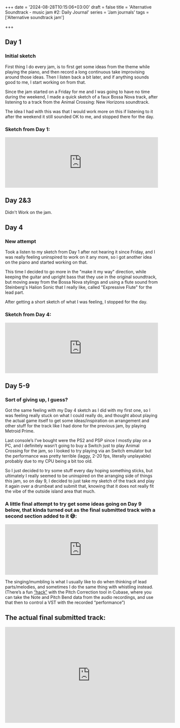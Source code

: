 +++
date = '2024-08-28T10:15:06+03:00'
draft = false
title = 'Alternative Soundtrack - music jam #2: Daily Journal'
series = 'Jam journals'
tags = ['Alternative soundtrack jam']

+++
## Day 1
### Initial sketch

First thing I do every jam, is to first get some ideas from the theme while playing the piano, and then record a long continuous take improvising around those ideas. Then I listen back a bit later, and if anything sounds good to me, I start working on from that.

Since the jam started on a Friday for me and I was going to have no time during the weekend, I made a quick sketch of a faux Bossa Nova track, after listening to a track from the Animal Crossing: New Horizons soundtrack.

The idea I had with this was that I would work more on this if listening to it after the weekend it still sounded OK to me, and stopped there for the day. 

### Sketch from Day 1:
<iframe width="100%" height="166" scrolling="no" frameborder="no" allow="autoplay" src="https://w.soundcloud.com/player/?url=https%3A//api.soundcloud.com/tracks/1890174870%3Fsecret_token%3Ds-wWdAy4aMy8e&amp;color=%23ff5500&amp;auto_play=false&amp;hide_related=false&amp;show_comments=true&amp;show_user=true&amp;show_reposts=false&amp;show_teaser=true"></iframe>

## Day 2&3

Didn't Work on the jam.

## Day 4
### New attempt

 Took a listen to my sketch from Day 1 after not hearing it since Friday, and I was really feeling uninspired to work on it any more, so i got another idea on the piano and started working on that.

This time I decided to go more in the "make it my way" direction, while keeping the guitar and upright bass that they use in the original soundtrack, but moving away from the Bossa Nova stylings and using a flute sound from Steinberg's Halion Sonic that I really like, called "Expressive Flute" for the lead part.

After getting a short sketch of what I was feeling, I stopped for the day. 

### Sketch from Day 4:
<iframe width="100%" height="166" scrolling="no" frameborder="no" allow="autoplay" src="https://w.soundcloud.com/player/?url=https%3A//api.soundcloud.com/tracks/1890174876%3Fsecret_token%3Ds-4VJddEemgCB&amp;color=%23ff5500&amp;auto_play=false&amp;hide_related=false&amp;show_comments=true&amp;show_user=true&amp;show_reposts=false&amp;show_teaser=true"></iframe>

## Day 5-9
### Sort of giving up, I guess?

 Got the same feeling with my Day 4 sketch as I did with my first one, so I was feeling really stuck on what I could really do, and thought about playing the actual game itself to get some ideas/inspiration on arrangement and other stuff for the track like I had done for the previous jam, by playing Metroid Prime.

Last console’s I’ve bought were the PS2 and PSP since I mostly play on a PC, and I definitely wasn’t going to buy a Switch just to play Animal Crossing for the jam, so I looked to try playing via an Switch emulator but the performance was pretty terrible (laggy, 2-20 fps, literally unplayable) probably due to my CPU being a bit too old.

So I just decided to try some stuff every day hoping something sticks, but ultimately I really seemed to be uninspired on the arranging side of things this jam, so on day 9, I decided to just take my sketch of the track and play it again over a drumbeat and submit that, knowing that it does not really fit the vibe of the outside island area that much. 

### A little final attempt to try get some ideas going on Day 9 below, that kinda turned out as the final submitted track with a second section added to it 😅:
<iframe width="100%" height="166" scrolling="no" frameborder="no" allow="autoplay" src="https://w.soundcloud.com/player/?url=https%3A//api.soundcloud.com/tracks/1890174885%3Fsecret_token%3Ds-AVKJ2x6T5RS&amp;color=%23ff5500&amp;auto_play=false&amp;hide_related=false&amp;show_comments=true&amp;show_user=true&amp;show_reposts=false&amp;show_teaser=true"></iframe>

The singing/mumbling is what I usually like to do when thinking of lead parts/melodies, and sometimes I do the same thing with whistling instead. (There’s a fun [“hack”](https://www.youtube.com/watch?v=xrWBtnlao1c) with the Pitch Correction tool in Cubase, where you can take the Note and Pitch Bend data from the audio recordings, and use that then to control a VST with the recorded “performance”)

 ## The actual final submitted track:
<iframe width="560" height="315" src="https://www.youtube.com/embed/_ijiJ6viQn4?si=SuiYe7De-NqXbO7j" title="YouTube video player" frameborder="0" allow="accelerometer; autoplay; clipboard-write; encrypted-media; gyroscope; picture-in-picture; web-share" referrerpolicy="strict-origin-when-cross-origin" allowfullscreen=""></iframe>